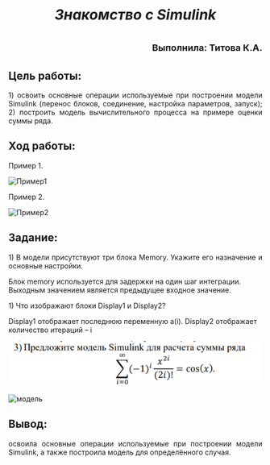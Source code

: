 ***<h1 align = "center">Знакомство с Simulink</a>***

<p align = "right"><font size = 4>
Выполнила: Титова К.А.
</font></p>

## **Цель работы:**

<p align = "justify">
1) освоить основные операции используемые при построении модели Simulink (перенос блоков, соединение, настройка параметров, запуск); 2) построить модель вычислительного процесса на примере оценки суммы ряда.
</p>

## **Ход работы:**

<p align = "justify">
Пример 1.
</p>

![Пример1](images/example1.png)
<p align = "justify">
Пример 2.
</p>

![Пример2](images/example2.png)
## **Задание:**
<p align = "justify">
1) В модели присутствуют три блока Memory. Укажите его назначение и основные настройки.
   
Блок memory используется для задержки на один шаг интеграции. Выходным значением является предыдущее входное значение.
</p>

<p align = "justify">
1) Что изображают блоки Display1 и Display2?

Display1 отображает последнюю переменную a(i). Display2 отображает количество итераций – i
</p>

![Предположите модель Симулинк для суммы ряда](images/task3.png)

![модель](images/main.png)
## **Вывод:**
<p align = "justify">
освоила основные операции используемые при построении модели Simulink, а также построила модель для определённого случая.

</p>